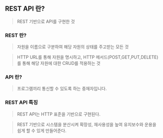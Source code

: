 ## REST API 란?

> REST 기반으로 API를 구현한 것

### REST 란?

> 자원을 이름으로 구분하여 해당 자원의 상태를 주고받는 모든 것

> HTTP URL를 통해 자원을 명시하고, HTTP 메서드(POST,GET,PUT,DELETE)를 통해 해당 자원에 대한 CRUD를 적용하는 것

### API 란?

> 프로그램끼리 통신할 수 있도록 하는 중재자입니다.

### REST API 특징

> REST API는 HTTP 표준을 기반으로 구현된다.

> REST 기반으로 시스템을 분산시켜 확장성, 재사용성을 높여 유지보수와 운용을 쉽게 할 수 있게 만들어준다.
